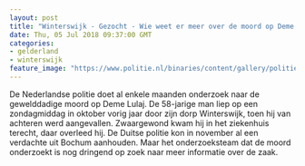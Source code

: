 ```yaml
---
layout: post
title: "Winterswijk - Gezocht - Wie weet er meer over de moord op Deme Lulaj?"
date: Thu, 05 Jul 2018 09:37:00 GMT
categories: 
- gelderland 
- winterswijk 
feature_image: "https://www.politie.nl/binaries/content/gallery/politie/nieuws/2018/juli/02-on/demelulaj2.jpg"
---
```


De Nederlandse politie doet al enkele maanden onderzoek naar de gewelddadige moord op Deme Lulaj. De 58-jarige man liep op een zondagmiddag in oktober vorig jaar door zijn dorp Winterswijk, toen hij van achteren werd aangevallen. Zwaargewond kwam hij in het ziekenhuis terecht, daar overleed hij. De Duitse politie kon in november al een verdachte uit Bochum aanhouden. Maar het onderzoeksteam dat de moord onderzoekt is nog dringend op zoek naar meer informatie over de zaak.
